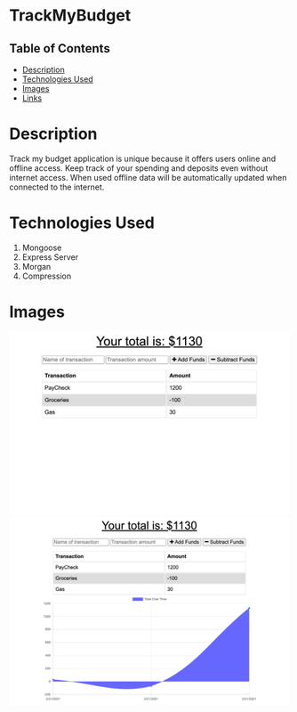 # TrackMyBudget


## Table of Contents

* [Description](#Description)
* [Technologies Used](#TechnologiesUsed)
* [Images](#Images)
* [Links](#Links)

# Description

Track my budget application is unique because it offers users online and offline access. Keep track of your spending and deposits even without internet access. When used offline data will be automatically updated when connected to the internet. 

# Technologies Used

1. Mongoose
2. Express Server
3. Morgan
4. Compression



# Images 

![offline](offline.png)
![online](online.png)